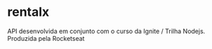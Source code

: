 # rentalx
API desenvolvida em conjunto com o curso da Ignite / Trilha Nodejs. Produzida pela Rocketseat
